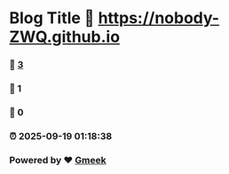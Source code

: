 # Blog Title :link: https://nobody-ZWQ.github.io 
### :page_facing_up: [3](https://nobody-ZWQ.github.io/tag.html) 
### :speech_balloon: 1 
### :hibiscus: 0 
### :alarm_clock: 2025-09-19 01:18:38 
### Powered by :heart: [Gmeek](https://github.com/Meekdai/Gmeek)
